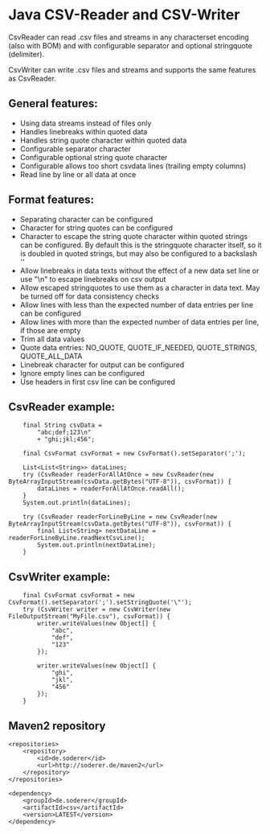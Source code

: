 # Java CSV-Reader and CSV-Writer

CsvReader can read .csv files and streams in any characterset encoding (also with BOM) and with configurable separator and optional stringquote (delimiter).

CsvWriter can write .csv files and streams and supports the same features as CsvReader.

## General features:

- Using data streams instead of files only
- Handles linebreaks within quoted data
- Handles string quote character within quoted data
- Configurable separator character
- Configurable optional string quote character
- Configurable allows too short csvdata lines (trailing empty columns)
- Read line by line or all data at once

## Format features:

- Separating character can be configured
- Character for string quotes can be configured
- Character to escape the string quote character within quoted strings can be configured. By default this is the stringquote character itself, so it is doubled in quoted strings, but may also be configured to a backslash '\'
- Allow linebreaks in data texts without the effect of a new data set line or use "\\n" to escape linebreaks on csv output
- Allow escaped stringquotes to use them as a character in data text. May be turned off for data consistency checks
- Allow lines with less than the expected number of data entries per line can be configured
- Allow lines with more than the expected number of data entries per line, if those are empty
- Trim all data values
- Quote data entries: NO_QUOTE, QUOTE_IF_NEEDED, QUOTE_STRINGS, QUOTE_ALL_DATA
- Linebreak character for output can be configured
- Ignore empty lines can be configured
- Use headers in first csv line can be configured

## CsvReader example:

		final String csvData =
			"abc;def;123\n"
			+ "ghi;jkl;456";

		final CsvFormat csvFormat = new CsvFormat().setSeparator(';');

		List<List<String>> dataLines;
		try (CsvReader readerForAllAtOnce = new CsvReader(new ByteArrayInputStream(csvData.getBytes("UTF-8")), csvFormat)) {
			dataLines = readerForAllAtOnce.readAll();
		}
		System.out.println(dataLines);

		try (CsvReader readerForLineByLine = new CsvReader(new ByteArrayInputStream(csvData.getBytes("UTF-8")), csvFormat)) {
			final List<String> nextDataLine = readerForLineByLine.readNextCsvLine();
			System.out.println(nextDataLine);
		}

## CsvWriter example:

		final CsvFormat csvFormat = new CsvFormat().setSeparator(';').setStringQuote('\"');
		try (CsvWriter writer = new CsvWriter(new FileOutputStream("MyFile.csv"), csvFormat)) {
			writer.writeValues(new Object[] {
				"abc",
				"def",
				"123"
			});
			
			writer.writeValues(new Object[] {
				"ghi",
				"jkl",
				"456"
			});
		}

## Maven2 repository
	<repositories>
		<repository>
			<id>de.soderer</id>
			<url>http://soderer.de/maven2</url>
		</repository>
	</repositories>

	<dependency>
		<groupId>de.soderer</groupId>
		<artifactId>csv</artifactId>
		<version>LATEST</version>
	</dependency>
